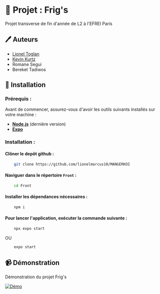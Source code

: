 
# 🍴 Projet : Frig's

Projet transverse de fin d'année de L2 à l'EFREI Paris 


## 🖊️ Auteurs 

- [Lionel Toglan](https://github.com/lionelmarcus10)
- [Kevin Kurtz](https://github.com/ktzkvin)
- Romane Segui
- Bereket Tadiwos


## 💾 Installation 

### Prérequis :
Avant de commencer, assurez-vous d'avoir les outils suivants installés sur votre machine :

- [__Node.js__](https://nodejs.org/en]) (dernière version)
- [__Expo__](https://docs.expo.dev/get-started/installation/)


### Installation :
#### Clôner le depôt github :
```bash
    git clone https://github.com/lionelmarcus10/MANGERKOI
```

#### Naviguer dans le répertoire `Front` :
```bash
    cd Front
```

#### Installer les dépendances nécessaires :
```bash
    npm i
```

#### Pour lancer l'application, exécuter la commande suivante :
```bash
    npx expo start 
```
OU
```bash
    expo start
```


    
## 📹 Démonstration 

Démonstration du projet Frig's

[![Démo](https://tenor.com/view/github-cat-kitty-waiting-loading-gif-25774588)](https://www.youtube.com/watch?v=kJQP7kiw5Fk&ab_channel=LuisFonsiVEVO)
